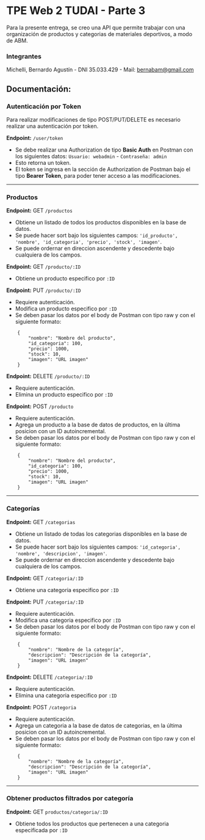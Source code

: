 # **TPE Web 2 TUDAI - Parte 3**

Para la presente entrega, se creo una API que permite trabajar con una organización de productos y categorias de materiales deportivos, a modo de ABM.

### Integrantes

Michelli, Bernardo Agustín - DNI 35.033.429 - Mail: bernabam@gmail.com

## **Documentación:**

### Autenticación por Token

Para realizar modificaciones de tipo POST/PUT/DELETE es necesario realizar una autenticación por token.

**Endpoint:** `/user/token`

- Se debe realizar una Authorization de tipo **Basic Auth** en Postman con los siguientes datos: 
`Usuario: webadmin` - `Contraseña: admin`
- Esto retorna un token.
- El token se ingresa en la sección de Authorization de Postman bajo el tipo **Bearer Token**, para poder tener acceso a las modificaciones.

---

### Productos

**Endpoint:** GET `/productos`
- Obtiene un listado de todos los productos disponibles en la base de datos.
- Se puede hacer sort bajo los siguientes campos: `'id_producto', 'nombre', 'id_categoria', 'precio', 'stock', 'imagen'`.
- Se puede ordernar en direccion ascendente y descedente bajo cualquiera de los campos.

**Endpoint:** GET `/producto/:ID`
- Obtiene un producto especifico por `:ID`

**Endpoint:** PUT `/producto/:ID`
- Requiere autenticación.
- Modifica un producto especifico por `:ID`
- Se deben pasar los datos por el body de Postman con tipo raw y con el siguiente formato:

```
    {
        "nombre": "Nombre del producto",
        "id_categoria": 100,
        "precio": 1000,
        "stock": 10,
        "imagen": "URL imagen"
    }
```

**Endpoint:** DELETE `/producto/:ID`
- Requiere autenticación.
- Elimina un producto especifico por `:ID`

**Endpoint:** POST `/producto`
- Requiere autenticación.
- Agrega un producto a la base de datos de productos, en la última posicion con un ID autoincremental.
- Se deben pasar los datos por el body de Postman con tipo raw y con el siguiente formato:

```
    {
        "nombre": "Nombre del producto",
        "id_categoria": 100,
        "precio": 1000,
        "stock": 10,
        "imagen": "URL imagen"
    }
```

---

### Categorías

**Endpoint:** GET `/categorias`
- Obtiene un listado de todas los categorias disponibles en la base de datos.
- Se puede hacer sort bajo los siguientes campos: `'id_categoria', 'nombre', 'descripcion', 'imagen'`.
- Se puede ordernar en direccion ascendente y descedente bajo cualquiera de los campos.

**Endpoint:** GET `/categoria/:ID`
- Obtiene una categoria especifico por `:ID`

**Endpoint:** PUT `/categoria/:ID`
- Requiere autenticación.
- Modifica una categoria especifico por `:ID`
- Se deben pasar los datos por el body de Postman con tipo raw y con el siguiente formato:

```
    {
        "nombre": "Nombre de la categoría",
        "descripcion": "Descripción de la categoría",
        "imagen": "URL imagen"
    }
```

**Endpoint:** DELETE `/categoria/:ID`
- Requiere autenticación.
- Elimina una categoria especifico por `:ID`

**Endpoint:** POST `/categoria`
- Requiere autenticación.
- Agrega un categoria a la base de datos de categorias, en la última posicion con un ID autoincremental.
- Se deben pasar los datos por el body de Postman con tipo raw y con el siguiente formato:

```
    {
        "nombre": "Nombre de la categoría",
        "descripcion": "Descripción de la categoría",
        "imagen": "URL imagen"
    }
```

---

### Obtener productos filtrados por categoría

**Endpoint:** GET `productos/categoria/:ID`
- Obtiene todos los productos que pertenecen a una categoria especificada por `:ID`